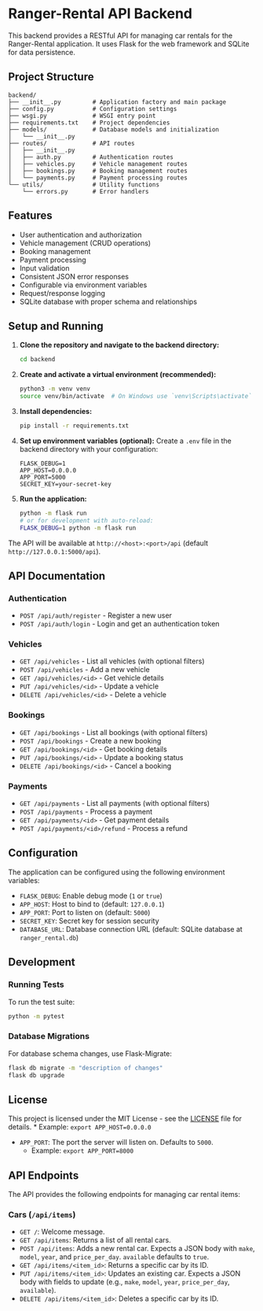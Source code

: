 # Ranger-Rental API Backend

This backend provides a RESTful API for managing car rentals for the Ranger-Rental application. It uses Flask for the web framework and SQLite for data persistence.

## Project Structure

```
backend/
├── __init__.py         # Application factory and main package
├── config.py           # Configuration settings
├── wsgi.py             # WSGI entry point
├── requirements.txt    # Project dependencies
├── models/             # Database models and initialization
│   └── __init__.py
├── routes/             # API routes
│   ├── __init__.py
│   ├── auth.py         # Authentication routes
│   ├── vehicles.py     # Vehicle management routes
│   ├── bookings.py     # Booking management routes
│   └── payments.py     # Payment processing routes
└── utils/              # Utility functions
    └── errors.py       # Error handlers
```

## Features

* User authentication and authorization
* Vehicle management (CRUD operations)
* Booking management
* Payment processing
* Input validation
* Consistent JSON error responses
* Configurable via environment variables
* Request/response logging
* SQLite database with proper schema and relationships

## Setup and Running

1. **Clone the repository and navigate to the backend directory:**
   ```bash
   cd backend
   ```

2. **Create and activate a virtual environment (recommended):**
   ```bash
   python3 -m venv venv
   source venv/bin/activate  # On Windows use `venv\Scripts\activate`
   ```

3. **Install dependencies:**
   ```bash
   pip install -r requirements.txt
   ```

4. **Set up environment variables (optional):**
   Create a `.env` file in the backend directory with your configuration:
   ```
   FLASK_DEBUG=1
   APP_HOST=0.0.0.0
   APP_PORT=5000
   SECRET_KEY=your-secret-key
   ```

5. **Run the application:**
   ```bash
   python -m flask run
   # or for development with auto-reload:
   FLASK_DEBUG=1 python -m flask run
   ```

The API will be available at `http://<host>:<port>/api` (default `http://127.0.0.1:5000/api`).

## API Documentation

### Authentication

- `POST /api/auth/register` - Register a new user
- `POST /api/auth/login` - Login and get an authentication token

### Vehicles

- `GET /api/vehicles` - List all vehicles (with optional filters)
- `POST /api/vehicles` - Add a new vehicle
- `GET /api/vehicles/<id>` - Get vehicle details
- `PUT /api/vehicles/<id>` - Update a vehicle
- `DELETE /api/vehicles/<id>` - Delete a vehicle

### Bookings

- `GET /api/bookings` - List all bookings (with optional filters)
- `POST /api/bookings` - Create a new booking
- `GET /api/bookings/<id>` - Get booking details
- `PUT /api/bookings/<id>` - Update a booking status
- `DELETE /api/bookings/<id>` - Cancel a booking

### Payments

- `GET /api/payments` - List all payments (with optional filters)
- `POST /api/payments` - Process a payment
- `GET /api/payments/<id>` - Get payment details
- `POST /api/payments/<id>/refund` - Process a refund

## Configuration

The application can be configured using the following environment variables:

- `FLASK_DEBUG`: Enable debug mode (`1` or `true`)
- `APP_HOST`: Host to bind to (default: `127.0.0.1`)
- `APP_PORT`: Port to listen on (default: `5000`)
- `SECRET_KEY`: Secret key for session security
- `DATABASE_URL`: Database connection URL (default: SQLite database at `ranger_rental.db`)

## Development

### Running Tests

To run the test suite:

```bash
python -m pytest
```

### Database Migrations

For database schema changes, use Flask-Migrate:

```bash
flask db migrate -m "description of changes"
flask db upgrade
```

## License

This project is licensed under the MIT License - see the [LICENSE](LICENSE) file for details.
    *   Example: `export APP_HOST=0.0.0.0`
*   `APP_PORT`: The port the server will listen on. Defaults to `5000`.
    *   Example: `export APP_PORT=8000`

## API Endpoints

The API provides the following endpoints for managing car rental items:

### Cars (`/api/items`)

*   `GET /`: Welcome message.
*   `GET /api/items`: Returns a list of all rental cars.
*   `POST /api/items`: Adds a new rental car. Expects a JSON body with `make`, `model`, `year`, and `price_per_day`. `available` defaults to `true`.
*   `GET /api/items/<item_id>`: Returns a specific car by its ID.
*   `PUT /api/items/<item_id>`: Updates an existing car. Expects a JSON body with fields to update (e.g., `make`, `model`, `year`, `price_per_day`, `available`).
*   `DELETE /api/items/<item_id>`: Deletes a specific car by its ID.
